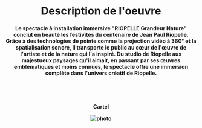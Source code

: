 <h1 align=center>Description de l'oeuvre</h1>
<h4 align=center>Le spectacle à installation immersive "RIOPELLE Grandeur Nature" conclut en beauté les festivités du centenaire de Jean Paul Riopelle. Grâce à des technologies de pointe comme la projection vidéo à 360° et la spatialisation sonore, il transporte le public au cœur de l'œuvre de l'artiste et de la nature qui l'a inspiré. Du studio de Riopelle aux majestueux paysages qu'il aimait, en passant par ses œuvres emblématiques et moins connues, le spectacle offre une immersion complète dans l'univers créatif de Riopelle.</h4>
<br>
<br>

</h4>
<h4 align=center>Cartel<br>
  
![photo](media/..RIOPELLE_cartel_20240301.jpg)
</h4>
